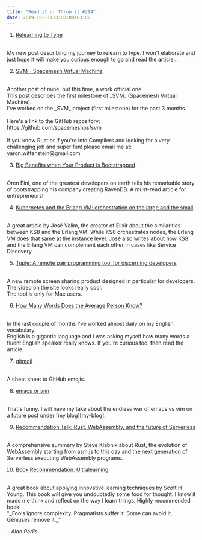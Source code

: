 ```yaml
---
title: "Read it or Throw it #214"
date: 2019-10-11T13:00:00+03:00
---
```


1. [Relearning to Type][relearning-to-type]
<br/>
My new post describing my journey to relearn to type.
I won't elaborate and just hope it will make you curious enough to go and read the article...

2. [SVM - Spacemesh Virtual Machine][svm-medium]
<br/>
Another post of mine, but this time, a work official one.
<br/>
This post describes the first milestone of _SVM_ (Spacemesh Virtual Machine).
<br/>
I've worked on the _SVM_ project (first milestone) for the past 3 months.
<br/><br/>
Here's a link to the GitHub repository:<br/>
https://github.com/spacemeshos/svm
<br/><br/>
If you know Rust or if you're into Compilers and looking for a very challenging job
and super fun!  please email me at: yaron.wittenstein@gmail.com

3. [Big Benefits when Your Product is Bootstrapped][product-bootstrap]
<br/>
Oren Eini, one of the greatest developers on earth tells his remarkable story of bootstrapping his company creating RavenDB.
A must-read article for entrepreneurs!

4. [Kubernetes and the Erlang VM: orchestration on the large and the small][kubernetes-and-the-erlang-vm]
<br/>
A great article by José Valim, the creator of Elixir about the similarities between KS8 and the Erlang VM.
While KS8 orchestrates nodes, the Erlang VM does that same at the instance level.
José also writes about how KS8 and the Erlang VM can complement each other in cases like Service Discovery.

5. [Tuple: A remote pair programming tool for discerning developers][tuple]
<br/>
A new remote screen sharing product designed in particular for developers.
<br/>
The video on the site looks really cool.
<br/>
The tool is only for Mac users.

6. [How Many Words Does the Average Person Know?][how-many-words]
<br/>
In the last couple of months I've worked almost daily on my English vocabulary.
<br/>
English is a gigantic language and I was asking myself how many words a fluent English speaker really knows.
If you're curious too, then read the article.

7. [gitmoji][gitmoji]
<br/>
A cheat sheet to GitHub emojis.

8. [emacs or vim][emacs-or-vim]
<br/>
That's funny. I will have my take about the endless war of emacs vs vim on a future post under [my blog][my-blog].

9. [Recommendation Talk: Rust, WebAssembly, and the future of Serverless][future-of-serverless]
<br/>
A comprehensive summary by Steve Klabnik about Rust, the evolution of WebAssembly starting from asm.js
to this day and the next generation of Serverless executing WebAssembly programs.

10. [Book Recommendation: Ultralearning][ultralearning]
<br/>
A great book about applying innovative learning techniques by Scott H Young.
This book will give you undoubtedly some food for thought. I know it made me think and reflect on the way I learn things.
Highly recommended book!

<br/>
"_Fools ignore complexity. Pragmatists suffer it. Some can avoid it. Geniuses remove it._"

– _Alan Perlis_


[svm-medium]: https://medium.com/spacemesh/svm-446b106025bd
[relearning-to-type]: https://gryphon.dev/2019/10/04/relearning-to-type/
[product-bootstrap]: https://www.linkedin.com/pulse/big-benefits-when-your-product-bootstrapped-oren-eini/
[kubernetes-and-the-erlang-vm]: http://blog.plataformatec.com.br/2019/10/kubernetes-and-the-erlang-vm-orchestration-on-the-large-and-the-small/
[rust-futures]: https://www.viget.com/articles/understanding-futures-in-rust-part-1/
[how-many-words]: https://wordcounter.io/blog/how-many-words-does-the-average-person-know/
[gitmoji]: https://gitmoji.carloscuesta.me/
[future-of-serverless]: https://www.youtube.com/watch?v=CMB6AlE1QuI
[emacs-or-vim]: https://www.youtube.com/watch?v=V3QF1uAvbkU
[my-blog]: https://gryphon.dev
[ultralearning]: https://www.scotthyoung.com/blog/ultralearning/
[tuple]: https://tuple.app/
